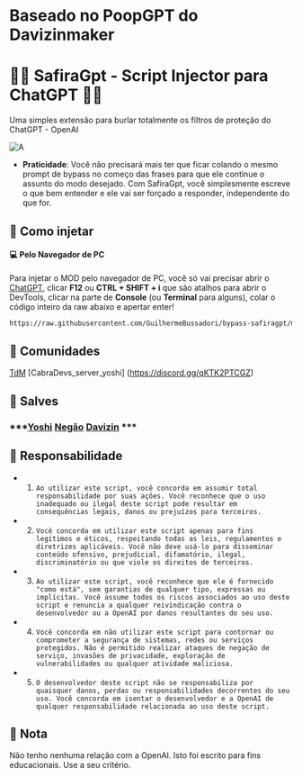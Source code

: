 # Baseado no PoopGPT do Davizinmaker
# 👨‍💻 SafiraGpt - Script Injector para ChatGPT 👨‍💻
Uma simples extensão para burlar totalmente os filtros de proteção do ChatGPT - OpenAI

![A](https://cdn.discordapp.com/attachments/1163284667026387064/1163983265019986020/image.png?ex=65418ee4&is=652f19e4&hm=82ed6ee02a19ec1adfe8259cd7a284927d6aa1fbcd32984ab8dd7c00090b010c&)


-  **Praticidade**: Você não precisará mais ter que ficar colando o mesmo prompt de bypass no começo das frases para que ele continue o assunto do modo desejado. Com SafiraGpt, você simplesmente escreve o que bem entender e ele vai ser forçado a responder, independente do que for.


## 💉 Como injetar

#### 💻 Pelo Navegador de PC
Para injetar o MOD pelo navegador de PC, você só vai precisar abrir o [ChatGPT](https://chat.openai.com), clicar **F12** ou **CTRL + SHIFT + i** que são atalhos para abrir o DevTools, clicar na parte de **Console** (ou **Terminal** para alguns), colar o código inteiro da raw abaixo e apertar enter!


```bash
https://raw.githubusercontent.com/GuilhermeBussadori/bypass-safiragpt/main/safira.js
```

## 👥 Comunidades
[TdM](https://discord.gg/tdm)
[CabraDevs_server_yoshi] (https://discord.gg/qKTK2PTCGZ)

## 🏮 Salves

### ***[Yoshi](https://discord.com/users/1163284667026387064) [Negão](https://discord.com/users/709501518105018519) [Davizin](https://discord.com/users/1154332695351001181) ***

## 🛂 Responsabilidade

- 1. ``Ao utilizar este script, você concorda em assumir total responsabilidade por suas ações. Você reconhece que o uso inadequado ou ilegal deste script pode resultar em consequências legais, danos ou prejuízos para terceiros.``

- 2. ``Você concorda em utilizar este script apenas para fins legítimos e éticos, respeitando todas as leis, regulamentos e diretrizes aplicáveis. Você não deve usá-lo para disseminar conteúdo ofensivo, prejudicial, difamatório, ilegal, discriminatório ou que viole os direitos de terceiros.``

- 3. ``Ao utilizar este script, você reconhece que ele é fornecido "como está", sem garantias de qualquer tipo, expressas ou implícitas. Você assume todos os riscos associados ao uso deste script e renuncia a qualquer reivindicação contra o desenvolvedor ou a OpenAI por danos resultantes do seu uso.``

- 4. ``Você concorda em não utilizar este script para contornar ou comprometer a segurança de sistemas, redes ou serviços protegidos. Não é permitido realizar ataques de negação de serviço, invasões de privacidade, exploração de vulnerabilidades ou qualquer atividade maliciosa.``

- 5. ``O desenvolvedor deste script não se responsabiliza por quaisquer danos, perdas ou responsabilidades decorrentes do seu uso. Você concorda em isentar o desenvolvedor e a OpenAI de qualquer responsabilidade relacionada ao uso deste script.``

## 📜 Nota
Não tenho nenhuma relação com a OpenAI. Isto foi escrito para fins educacionais. Use a seu critério.
